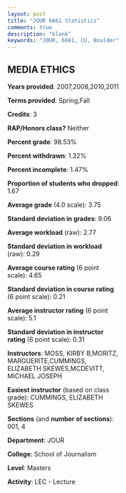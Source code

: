 ```yaml
---
layout: post
title: "JOUR 6661 Statistics"
comments: true
description: "blank"
keywords: "JOUR, 6661, CU, Boulder"
--- 
```

<head>
<script src="https://ajax.googleapis.com/ajax/libs/jquery/2.1.3/jquery.min.js"></script>
<script src="https://dl.dropboxusercontent.com/s/pc42nxpaw1ea4o9/highcharts.js?dl=0"></script>
<!-- <script src="../assets/js/highcharts.js"></script> -->
<style type="text/css">@font-face {
	font-family: "Bebas Neue";
	src: url(https://www.filehosting.org/file/details/544349/BebasNeue%20Regular.otf) format("opentype");
	}
	h1.Bebas { 
		font-family: "Bebas Neue", Verdana, Tahoma;
	}
</style>
</head>
<body>
	<div id="container" style="float: right; width: 45%; height: 88%; margin-left: 2.5%; margin-right: 2.5%;"></div>
	<script language="JavaScript">
		$(document).ready(function() {
		var chart = {type: 'column'};
		var title = {text: 'Grade Distribution'};
		var xAxis = {categories: ['A','B','C','D','F'],crosshair: true};
		var yAxis = {min: 0,title: {text: 'Percentage'}};
		var tooltip = {headerFormat: '<center><b><span style="font-size:20px">{point.key}</span></b></center>',
		               pointFormat: '<td style="padding:0"><b>{point.y:.1f}%</b></td>',
		               footerFormat: '</table>',shared: true,useHTML: true};
		var plotOptions = {column: {pointPadding: 0.0,borderWidth: 0}};  
		var credits = {enabled: false};var series= [{name: 'Percent',data: [84.48,13.79,1.72,0.0,0.0,]}];
		var json = {};
		json.chart = chart;
		json.title = title;
		json.tooltip = tooltip;
		json.xAxis = xAxis;
		json.yAxis = yAxis;  
		json.series = series;
		json.plotOptions = plotOptions;  
		json.credits = credits;
		$('#container').highcharts(json);
	});
	</script>
</body>
			   
## MEDIA ETHICS

**Years provided**: 2007,2008,2010,2011

**Terms provided**: Spring,Fall

**Credits**: 3

**RAP/Honors class?** Neither

**Percent grade**: 98.53%

**Percent withdrawn**: 1.32%

**Percent incomplete**: 1.47%

**Proportion of students who dropped**: 1.67

**Average grade** (4.0 scale): 3.75

**Standard deviation in grades**: 9.06

**Average workload** (raw): 2.77

**Standard deviation in workload** (raw): 0.29

**Average course rating** (6 point scale): 4.65

**Standard deviation in course rating** (6 point scale): 0.21

**Average instructor rating** (6 point scale): 5.1

**Standard deviation in instructor rating** (6 point scale): 0.31

**Instructors**: MOSS, KIRBY B,MORITZ, MARGUERITE,CUMMINGS, ELIZABETH SKEWES,MCDEVITT, MICHAEL JOSEPH

**Easiest instructor** (based on class grade): CUMMINGS, ELIZABETH SKEWES

**Sections** (and **number of sections**): 001, 4

**Department**: JOUR

**College**: School of Journalism

**Level**: Masters

**Activity**: LEC - Lecture